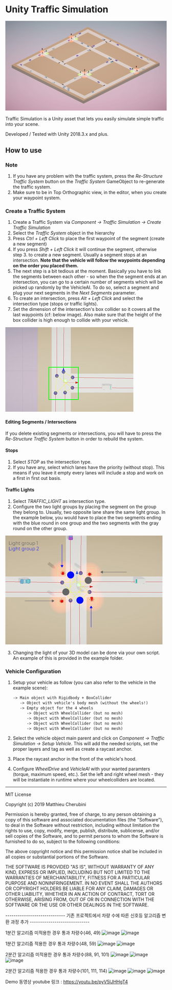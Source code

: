# Unity Traffic Simulation
![intro](img/traffic-sim.gif)

Traffic Simulation is a Unity asset that lets you easily simulate simple traffic into your scene.


Developed / Tested with Unity 2018.3.x and plus.

## How to use
### Note
1. If you have any problem with the traffic system, press the *Re-Structure Traffic System* button on the *Traffic System* GameObject to re-generate the traffic system.
2. Make sure to be in Top Orthographic view, in the editor, when you create your waypoint system.

### Create a Traffic System
1. Create a Traffic System via *Component -> Traffic Simulation -> Create Traffic Simulation*
2. Select the *Traffic System* object in the hierarchy
3. Press *Ctrl + Left Click* to place the first waypoint of the segment (create a new segment)
4. If you press *Shift + Left Click* it will continue the segment, otherwise step 3. to create a new segment. Usually a segment stops at an intersection. **Note that the vehicle will follow the waypoints depending on the order you placed them.**
5. The next step is a bit tedious at the moment. Basically you have to link the segments between each other - so when the the segment ends at an intersection, you can go to a certain number of segments which will be picked up randomly by the VehicleAI. To do so, select a segment and plug your next segments in the *Next Segments* parameter.
6. To create an intersection, press *Alt + Left Click* and select the intersection type (stops or traffic lights).
7. Set the dimension of the intersection's box collider so it covers all the last waypoints (cf: below image). Also make sure that the height of the box collider is high enough to collide with your vehicle.


![box collider](img/intersection-box-collider.JPG)


#### Editing Segments / Intersections
If you delete existing segments or intersections, you will have to press the *Re-Structure Traffic System* button in order to rebuild the system.

#### Stops
1. Select *STOP* as the intersection type.
2. If you have any, select which lanes have the priority (without stop). This means if you leave it empty every lanes will include a stop and work on a first in first out basis.

#### Traffic Lights
1. Select *TRAFFIC_LIGHT* as intersection type.
2. Configure the two light groups by placing the segment on the group they belong to. Usually, two opposite lane share the same light group. In the example below, you would have to place the two segments ending with the blue round in one group and the two segments with the gray round on the other group.


![light groups](img/light-groups.jpg)


3. Changing the light of your 3D model can be done via your own script. An example of this is provided in the example folder.

### Vehicle Configuration
1. Setup your vehicle as follow (you can also refer to the vehicle in the example scene):

       -> Main object with Rigidbody + BoxCollider
          -> Object with vehicle's body mesh (without the wheels!)
          -> Empty object for the 4 wheels
             -> Object with WheelCollider (but no mesh)
             -> Object with WheelCollider (but no mesh)
             -> Object with WheelCollider (but no mesh)
             -> Object with WheelCollider (but no mesh)
2. Select the vehicle object main parent and click on *Component -> Traffic Simulation -> Setup Vehicle*. This will add the needed scripts, set the proper layers and tag as well as create a raycast anchor.
3. Place the raycast anchor in the front of the vehicle's hood.
4. Configure *WheelDrive* and *VehicleAI* with your wanted paramters (torque, maximum speed, etc.). Set the left and right wheel mesh - they will be instantiate in runtime where your wheelcolliders are located.

---

MIT License

Copyright (c) 2019 Matthieu Cherubini

Permission is hereby granted, free of charge, to any person obtaining a copy of this software and associated documentation files (the "Software"), to deal in the Software without restriction, including without limitation the rights to use, copy, modify, merge, publish, distribute, sublicense, and/or sell copies of the Software, and to permit persons to whom the Software is furnished to do so, subject to the following conditions:

The above copyright notice and this permission notice shall be included in all copies or substantial portions of the Software.

THE SOFTWARE IS PROVIDED "AS IS", WITHOUT WARRANTY OF ANY KIND, EXPRESS OR IMPLIED, INCLUDING BUT NOT LIMITED TO THE WARRANTIES OF MERCHANTABILITY, FITNESS FOR A PARTICULAR PURPOSE AND NONINFRINGEMENT. IN NO EVENT SHALL THE AUTHORS OR COPYRIGHT HOLDERS BE LIABLE FOR ANY CLAIM, DAMAGES OR OTHER LIABILITY, WHETHER IN AN ACTION OF CONTRACT, TORT OR OTHERWISE, ARISING FROM, OUT OF OR IN CONNECTION WITH THE SOFTWARE OR THE USE OR OTHER DEALINGS IN THE SOFTWARE.



----------------------------- 기존 프로젝트에서 차량 수에 따른 신호등 알고리즘 변환 과정 추가 -----------------------------

1분간 알고리즘 미적용한 경우 통과 차량수(46, 49)
![image](https://github.com/Hellin22/unity-traffic-simulation-master/assets/95176614/9e67b66e-9467-4a46-a679-96b98a49e95b)
![image](https://github.com/Hellin22/unity-traffic-simulation-master/assets/95176614/e3fba6b5-ed08-4380-94bb-8d0ca25dacd0)

1분간 알고리즘 적용한 경우 통과 차량수(48, 59)
![image](https://github.com/Hellin22/unity-traffic-simulation-master/assets/95176614/2532d309-1db4-4771-9625-1c2d4d59d549)
![image](https://github.com/Hellin22/unity-traffic-simulation-master/assets/95176614/d7732626-dd71-4bc5-810b-f02216201c60)



2분간 알고리즘 미적용한 경우 통과 차량수(88, 91, 101)
![image](https://github.com/Hellin22/unity-traffic-simulation-master/assets/95176614/722a4140-d27d-451d-a2bb-5f1d6003f429)
![image](https://github.com/Hellin22/unity-traffic-simulation-master/assets/95176614/0ef7e9a5-3b22-4466-bb84-e9babad0d19f)
![image](https://github.com/Hellin22/unity-traffic-simulation-master/assets/95176614/ee7473c5-bbcb-4515-913b-30dea910f4e4)

2분간 알고리즘 적용한 경우 통과 차량수(101, 111, 114)
![image](https://github.com/Hellin22/unity-traffic-simulation-master/assets/95176614/24cecb47-35e2-4517-97c2-ec84a96672a9)
![image](https://github.com/Hellin22/unity-traffic-simulation-master/assets/95176614/3b283567-91f6-45e1-a1fe-0bd6eb88c8c4)
![image](https://github.com/Hellin22/unity-traffic-simulation-master/assets/95176614/2b85c073-dc5a-49b6-8d46-004ba79bb431)








Demo 동영상 youtube 링크 : https://youtu.be/pyV5lJHHgT4


